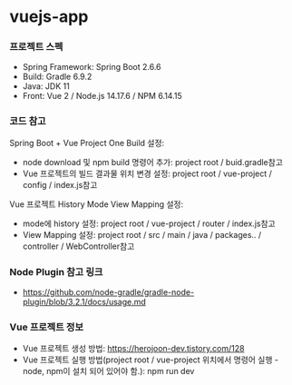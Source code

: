 # vuejs-app

### 프로젝트 스펙

* Spring Framework: Spring Boot 2.6.6
* Build: Gradle 6.9.2
* Java: JDK 11
* Front: Vue 2 / Node.js 14.17.6 / NPM 6.14.15

### 코드 참고

Spring Boot + Vue Project One Build 설정:

* node download 및 npm build 명령어 추가: project root / buid.gradle참고
* Vue 프로젝트의 빌드 결과물 위치 변경 설정: project root / vue-project / config / index.js참고


Vue 프로젝트 History Mode View Mapping 설정:

* mode에 history 설정: project root / vue-project / router / index.js참고
* View Mapping 설정: project root / src / main / java / packages.. / controller / WebController참고

### Node Plugin 참고 링크

* https://github.com/node-gradle/gradle-node-plugin/blob/3.2.1/docs/usage.md

### Vue 프로젝트 정보

* Vue 프로젝트 생성 방법: https://herojoon-dev.tistory.com/128
* Vue 프로젝트 실행 방법(project root / vue-project 위치에서 명령어 실행 - node, npm이 설치 되어 있어야 함.): npm run dev
